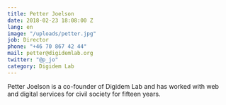 ```yaml
---
title: Petter Joelson
date: 2018-02-23 18:08:00 Z
lang: en
image: "/uploads/petter.jpg"
job: Director
phone: "+46 70 867 42 44"
mail: petter@digidemlab.org
twitter: "@p_jo"
category: Digidem Lab
---
```


Petter Joelson is a co-founder of Digidem Lab and has worked with web
  and digital services for civil society for fifteen years.
